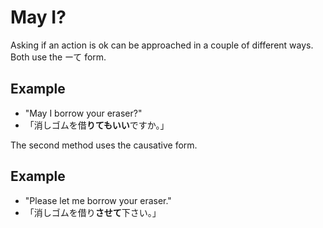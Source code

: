 May I?
======

Asking if an action is ok can be approached in a couple of different ways.
Both use the ーて form.

Example
-------

- "May I borrow your eraser?"
- 「消しゴムを借**りてもいい**ですか。」

The second method uses the causative form.

Example
-------

- "Please let me borrow your eraser."
- 「消しゴムを借り**させて**下さい。」

